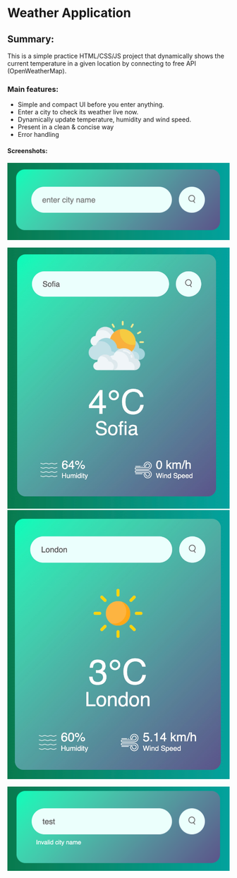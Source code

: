 # Weather Application

## Summary:

This is a simple practice HTML/CSS/JS project that dynamically shows the current temperature in a given location by connecting to free API (OpenWeatherMap).

### Main features:

- Simple and compact UI before you enter anything.
- Enter a city to check its weather live now.
- Dynamically update temperature, humidity and wind speed.
- Present in a clean & concise way
- Error handling 

#### Screenshots:

![Initial](Images/initial.png)

![demo-1](Images/demo-1.png)
![demo-2](Images/demo-2.png)

![demo-3](Images/error.png)
